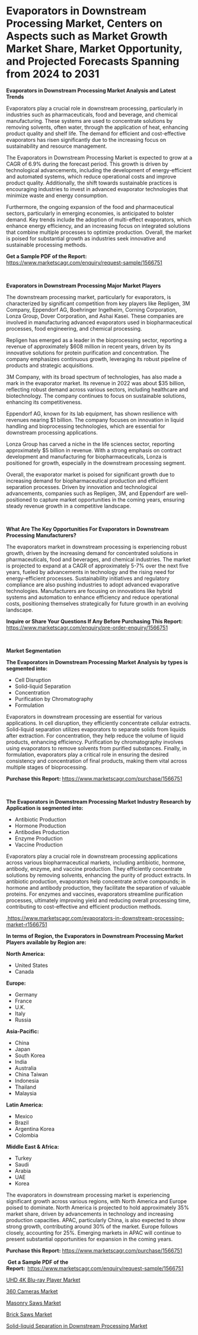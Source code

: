 <p><h1>Evaporators in Downstream Processing Market, Centers on Aspects such as Market Growth Market Share, Market Opportunity, and Projected Forecasts Spanning from 2024 to 2031</h1></p><p><strong>Evaporators in Downstream Processing Market Analysis and Latest Trends</strong></p>
<p><p>Evaporators play a crucial role in downstream processing, particularly in industries such as pharmaceuticals, food and beverage, and chemical manufacturing. These systems are used to concentrate solutions by removing solvents, often water, through the application of heat, enhancing product quality and shelf life. The demand for efficient and cost-effective evaporators has risen significantly due to the increasing focus on sustainability and resource management.</p><p>The Evaporators in Downstream Processing Market is expected to grow at a CAGR of 6.9% during the forecast period. This growth is driven by technological advancements, including the development of energy-efficient and automated systems, which reduce operational costs and improve product quality. Additionally, the shift towards sustainable practices is encouraging industries to invest in advanced evaporator technologies that minimize waste and energy consumption.</p><p>Furthermore, the ongoing expansion of the food and pharmaceutical sectors, particularly in emerging economies, is anticipated to bolster demand. Key trends include the adoption of multi-effect evaporators, which enhance energy efficiency, and an increasing focus on integrated solutions that combine multiple processes to optimize production. Overall, the market is poised for substantial growth as industries seek innovative and sustainable processing methods.</p></p>
<p><strong>Get a Sample PDF of the Report:&nbsp;</strong> <a href="https://www.marketscagr.com/enquiry/request-sample/1566751">https://www.marketscagr.com/enquiry/request-sample/1566751</a></p>
<p>&nbsp;</p>
<p><strong>Evaporators in Downstream Processing Major Market Players</strong></p>
<p><p>The downstream processing market, particularly for evaporators, is characterized by significant competition from key players like Repligen, 3M Company, Eppendorf AG, Boehringer Ingelheim, Corning Corporation, Lonza Group, Dover Corporation, and Ashai Kasei. These companies are involved in manufacturing advanced evaporators used in biopharmaceutical processes, food engineering, and chemical processing.</p><p>Repligen has emerged as a leader in the bioprocessing sector, reporting a revenue of approximately $608 million in recent years, driven by its innovative solutions for protein purification and concentration. The company emphasizes continuous growth, leveraging its robust pipeline of products and strategic acquisitions.</p><p>3M Company, with its broad spectrum of technologies, has also made a mark in the evaporator market. Its revenue in 2022 was about $35 billion, reflecting robust demand across various sectors, including healthcare and biotechnology. The company continues to focus on sustainable solutions, enhancing its competitiveness.</p><p>Eppendorf AG, known for its lab equipment, has shown resilience with revenues nearing $1 billion. The company focuses on innovation in liquid handling and bioprocessing technologies, which are essential for downstream processing applications.</p><p>Lonza Group has carved a niche in the life sciences sector, reporting approximately $5 billion in revenue. With a strong emphasis on contract development and manufacturing for biopharmaceuticals, Lonza is positioned for growth, especially in the downstream processing segment.</p><p>Overall, the evaporator market is poised for significant growth due to increasing demand for biopharmaceutical production and efficient separation processes. Driven by innovation and technological advancements, companies such as Repligen, 3M, and Eppendorf are well-positioned to capture market opportunities in the coming years, ensuring steady revenue growth in a competitive landscape.</p></p>
<p>&nbsp;</p>
<p><strong>What Are The Key Opportunities For Evaporators in Downstream Processing Manufacturers?</strong></p>
<p><p>The evaporators market in downstream processing is experiencing robust growth, driven by the increasing demand for concentrated solutions in pharmaceuticals, food and beverages, and chemical industries. The market is projected to expand at a CAGR of approximately 5-7% over the next five years, fueled by advancements in technology and the rising need for energy-efficient processes. Sustainability initiatives and regulatory compliance are also pushing industries to adopt advanced evaporative technologies. Manufacturers are focusing on innovations like hybrid systems and automation to enhance efficiency and reduce operational costs, positioning themselves strategically for future growth in an evolving landscape.</p></p>
<p><strong>Inquire or Share Your Questions If Any Before Purchasing This Report:</strong> <a href="https://www.marketscagr.com/enquiry/pre-order-enquiry/1566751">https://www.marketscagr.com/enquiry/pre-order-enquiry/1566751</a></p>
<p>&nbsp;</p>
<p><strong>Market Segmentation</strong></p>
<p><strong>The Evaporators in Downstream Processing Market Analysis by types is segmented into:</strong></p>
<p><ul><li>Cell Disruption</li><li>Solid-liquid Separation</li><li>Concentration</li><li>Purification by Chromatography</li><li>Formulation</li></ul></p>
<p><p>Evaporators in downstream processing are essential for various applications. In cell disruption, they efficiently concentrate cellular extracts. Solid-liquid separation utilizes evaporators to separate solids from liquids after extraction. For concentration, they help reduce the volume of liquid products, enhancing efficiency. Purification by chromatography involves using evaporators to remove solvents from purified substances. Finally, in formulation, evaporators play a critical role in ensuring the desired consistency and concentration of final products, making them vital across multiple stages of bioprocessing.</p></p>
<p><strong>Purchase this Report:&nbsp;</strong><a href="https://www.marketscagr.com/purchase/1566751">https://www.marketscagr.com/purchase/1566751</a></p>
<p>&nbsp;</p>
<p><strong>The Evaporators in Downstream Processing Market Industry Research by Application is segmented into:</strong></p>
<p><ul><li>Antibiotic Production</li><li>Hormone Production</li><li>Antibodies Production</li><li>Enzyme Production</li><li>Vaccine Production</li></ul></p>
<p><p>Evaporators play a crucial role in downstream processing applications across various biopharmaceutical markets, including antibiotic, hormone, antibody, enzyme, and vaccine production. They efficiently concentrate solutions by removing solvents, enhancing the purity of product extracts. In antibiotic production, evaporators help concentrate active compounds; in hormone and antibody production, they facilitate the separation of valuable proteins. For enzymes and vaccines, evaporators streamline purification processes, ultimately improving yield and reducing overall processing time, contributing to cost-effective and efficient production methods.</p></p>
<p><a href="https://www.marketscagr.com/evaporators-in-downstream-processing-market-r1566751">&nbsp;https://www.marketscagr.com/evaporators-in-downstream-processing-market-r1566751</a></p>
<p><strong>In terms of Region, the Evaporators in Downstream Processing Market Players available by Region are:</strong></p>
<p>
    <p> <strong> North America: </strong>
        <ul>
            <li>United States</li>
            <li>Canada</li>
        </ul>
        </p> 
    <p> <strong> Europe: </strong>
        <ul>
            <li>Germany</li>
            <li>France</li>
            <li>U.K.</li>
            <li>Italy</li>
            <li>Russia</li>
        </ul>
        </p> 
    <p> <strong> Asia-Pacific: </strong>
        <ul>
            <li>China</li>
            <li>Japan</li>
            <li>South Korea</li>
            <li>India</li>
            <li>Australia</li>
            <li>China Taiwan</li>
            <li>Indonesia</li>
            <li>Thailand</li>
            <li>Malaysia</li>
        </ul>
        </p> 
    <p> <strong> Latin America: </strong>
        <ul>
            <li>Mexico</li>
            <li>Brazil</li>
            <li>Argentina Korea</li>
            <li>Colombia</li>
        </ul>
        </p> 
    <p> <strong> Middle East & Africa: </strong>
        <ul>
            <li>Turkey</li>
            <li>Saudi</li>
            <li>Arabia</li>
            <li>UAE</li>
            <li>Korea</li>
        </ul>
    </p>
    </p>
<p><p>The evaporators in downstream processing market is experiencing significant growth across various regions, with North America and Europe poised to dominate. North America is projected to hold approximately 35% market share, driven by advancements in technology and increasing production capacities. APAC, particularly China, is also expected to show strong growth, contributing around 30% of the market. Europe follows closely, accounting for 25%. Emerging markets in APAC will continue to present substantial opportunities for expansion in the coming years.</p></p>
<p><strong>Purchase this Report: </strong><a href="https://www.marketscagr.com/purchase/1566751">https://www.marketscagr.com/purchase/1566751</a></p>
<p>&nbsp;<strong>Get a Sample PDF of the Report:&nbsp;&nbsp;</strong><a href="https://www.marketscagr.com/enquiry/request-sample/1566751">https://www.marketscagr.com/enquiry/request-sample/1566751</a></p>
<p><strong></strong></p>
<p><p><a href="https://medium.com/@winonawolff1921/uhd-4k-blu-ray-player-market-size-market-segmentation-market-trends-and-growth-analysis-forecast-969d2e820e77">UHD 4K Blu-ray Player Market</a></p><p><a href="https://medium.com/@winonawolff1921/360-cameras-market-size-is-growing-at-cagr-of-11-this-report-covers-analysis-by-market-d730ee366c0c">360 Cameras Market</a></p><p><a href="https://www.linkedin.com/pulse/role-masonry-saws-market-applications-stone-blockceramicsothers-lzd2c?trackingId=7AOuLKm3SGeCz5OAxrQ4jg%3D%3D">Masonry Saws Market</a></p><p><a href="https://www.linkedin.com/pulse/brick-saws-market-emerging-trends-future-prospects-period-9rige?trackingId=SbUt2s8CQgCEDgt%2F3HMlwQ%3D%3D">Brick Saws Market</a></p><p><a href="https://github.com/indrystar/Market-Research-Report-List-5/blob/main/solid-liquid-separation-in-downstream-processing-market.md">Solid-liquid Separation in Downstream Processing Market</a></p></p>